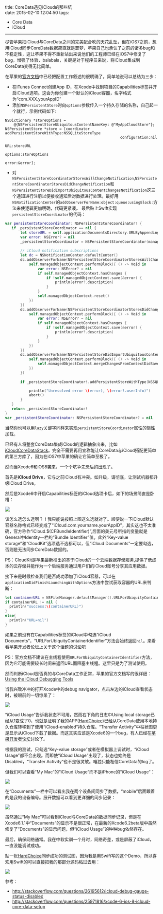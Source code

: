 title: CoreData遇见iCloud的那些坑  
date: 2015-02-10 12:04:50
tags:
- Core Data
- iCloud

---
尽管苹果把iCloud与CoreData之间的完美配合吹的天花乱坠，但在iOS7之前，想用iCloud同步CoreData数据简直就是噩梦，苹果自己也承认了之前的诸多bug和不稳定性，这让苹果不得不重新站出来说他们的工程师已经在iOS7中修复了bug，增强了体验，balabala，关键是对于程序员来说，将iCloud集成到CoreData变得无比简单。  

<!-- more -->  

在苹果的[官方文档](https://developer.apple.com/library/ios/documentation/DataManagement/Conceptual/UsingCoreDataWithiCloudPG/UsingSQLiteStoragewithiCloud/UsingSQLiteStoragewithiCloud.html#//apple_ref/doc/uid/TP40013491-CH3-SW1)中已经把配置工作叙述的很明确了，简单地说可以总结为三步：  
- 在iTunes Connect创建App ID，在Xcode中找到项目的Capabilities标签并开启iCloud选项。这会为你创建一个默认的iCloud容器，名字格式为“com.XXX.yourAppID”  
- 添加`NSPersistentStore`时向`options`参数传入一个持久存储的名称，自己起一个就行，示例代码如下:  

```objc
NSDictionary *storeOptions =
    @{NSPersistentStoreUbiquitousContentNameKey: @"MyAppCloudStore"};
NSPersistentStore *store = [coordinator addPersistentStoreWithType:NSSQLiteStoreType
                                                     configuration:nil
                                                               URL:storeURL
                                                           options:storeOptions
                                                             error:&error];
```
-  对`NSPersistentStoreCoordinatorStoresWillChangeNotification`,`NSPersistentStoreCoordinatorStoresDidChangeNotification`和`NSPersistentStoreDidImportUbiquitousContentChangesNotification`这三个通知进行注册以便接收通知后对数据进行处理。最好用`NSNotificationCenter`的`addObserverForName:object:queue:usingBlock:`方法来使逻辑更加明确，代码更紧凑。
最后贴上Swift实现`persistentStoreCoordinator`的代码：
```swift
var persistentStoreCoordinator: NSPersistentStoreCoordinator! {
   if _persistentStoreCoordinator == nil {
       let storeURL = self.applicationDocumentsDirectory.URLByAppendingPathComponent("HardChoice.sqlite")
       var error: NSError? = nil
       _persistentStoreCoordinator = NSPersistentStoreCoordinator(managedObjectModel: self.managedObjectModel)
       
       // iCloud notification subscriptions
       let dc = NSNotificationCenter.defaultCenter()
       dc.addObserverForName(NSPersistentStoreCoordinatorStoresWillChangeNotification, object: self.persistentStoreCoordinator, queue: NSOperationQueue.mainQueue(), usingBlock: { (note) -> Void in
           self.managedObjectContext.performBlock({ () -> Void in
               var error: NSError? = nil
               if self.managedObjectContext.hasChanges {
                   if !self.managedObjectContext.save(&error) {
                       println(error?.description)
                   }
               }
               self.managedObjectContext.reset()
           })
       })
       dc.addObserverForName(NSPersistentStoreCoordinatorStoresDidChangeNotification, object: self.persistentStoreCoordinator, queue: NSOperationQueue.mainQueue(), usingBlock: { (note) -> Void in
           self.managedObjectContext.performBlock({ () -> Void in
               var error: NSError? = nil
               if self.managedObjectContext.hasChanges {
                   if !self.managedObjectContext.save(&error) {
                       println(error?.description)
                   }
               }
           })
       })
       dc.addObserverForName(NSPersistentStoreDidImportUbiquitousContentChangesNotification, object: self.persistentStoreCoordinator, queue: NSOperationQueue.mainQueue(), usingBlock: { (note) -> Void in
           self.managedObjectContext.performBlock({ () -> Void in
               self.managedObjectContext.mergeChangesFromContextDidSaveNotification(note)
           })
       })
       
       if _persistentStoreCoordinator!.addPersistentStoreWithType(NSSQLiteStoreType, configuration: nil, URL: storeURL, options: [NSPersistentStoreUbiquitousContentNameKey:"MyAppCloudStore"], error: &error) == nil {

           println("Unresolved error \(error), \(error?.userInfo)")
           abort()
       }
   }
   return _persistentStoreCoordinator!
}
var _persistentStoreCoordinator: NSPersistentStoreCoordinator? = nil
```

当然你也可以用`lazy`关键字同样来实现`persistentStoreCoordinator`属性的惰性加载。  

已经有人将整套CoreData集成iCloud的逻辑抽象出来，比如[iCloudCoreDataStack](https://github.com/mluisbrown/iCloudCoreDataStack)。完全不需要再用宣称能让CoreData与iCloud搭配更简单的第三方库了，因为在iOS7中苹果的确让它简单至极了。  

然而当Xcode6和iOS8袭来，一个个坑争先恐后的出现了。  

首先是**iCloud Drive**，它与之前iCloud有冲突。如升级，请彻底，让测试机器都升级iCloud Drive。  

然后是Xcode6中开启Capabilities标签的iCloud选项卡后，如下的场景简直是卧槽：  

![](http://yulingtianxia.qiniudn.com/QQ20150210-1@2x.png?imageView2/2/w/800/q/75|watermark/2/text/eXVsaW5ndGlhbnhpYQ==/font/Y29taWMgc2FucyBtcw==/fontsize/500/fill/I0VGRUZFRg==/dissolve/100/gravity/SouthEast/dx/10/dy/10)   

该怎么选怎么选啊？！我只能说按照上图这么选就对了。顺便说一下iCloud默认容器名称格式已经变成了“iCloud.com.yourname.yourAppID”，其实这也不太准确，官方称作“iCloud.$(CFBundleIdentifier)”,后面的美元号所指的变量就是General中Identity一栏的“Bundle Identifier”值。此外“Key-value storage”和“CloudKit”选项选不选都可以，但“iCloud Documents”一定要勾选，否则是无法同步CoreData数据的。  

PS：CloudKit是苹果最新推出的基于iCloud的一个云端数据存储服务,提供了低成本的云存储并能作为一个后端服务通过用户们的iCloud账号分享其应用数据。 

接下来是时候检查我们是否成功添加了iCloud容器，可以在`applicationDidFinishLaunchingWithOptions`方法中尝试获取容器的URL来判断：  
```swift
let containerURL = NSFileManager.defaultManager().URLForUbiquityContainerIdentifier("iCloud.com.yulingtianxia.HardChoice")
if containerURL != nil {
  println("success:\(containerURL)")
}
else{
  println("URL=nil")
}
```
如果之前没有在Capabilities标签的iCloud中勾选“iCloud Documents”，“URLForUbiquityContainerIdentifier”方法会始终返回`nil`。来看看苹果开发者论坛上关于这个话题的[讨论](https://devforums.apple.com/message/1006124#1006124)吧  

PS：官方文档不建议在主线程使用`URLForUbiquityContainerIdentifier`方法，因为它可能需要较长时间来返回URL而阻塞主线程。这里只是为了测试使用。  

然而判断iCloud是否真的与CoreData工作正常，苹果的官方文档写的很详细：[Using the iCloud Debugging Tools](https://developer.apple.com/library/ios/documentation/DataManagement/Conceptual/UsingCoreDataWithiCloudPG/UsingiCloudDebuggingTools/UsingiCloudDebuggingTools.html#//apple_ref/doc/uid/TP40013491-CH8-SW1)  

当我兴致冲冲的打开Xcode中的debug navigator，点击左边的iCloud查看状态时，被眼前的一切惊呆了：  

![](http://yulingtianxia.qiniudn.com/QQ20150210-4@2x.png?imageView2/2/w/800/q/75|watermark/2/text/eXVsaW5ndGlhbnhpYQ==/font/Y29taWMgc2FucyBtcw==/fontsize/500/fill/I0VGRUZFRg==/dissolve/100/gravity/SouthEast/dx/10/dy/10)  

“iCloud Usage”告诉我状态不可用，然而右下角的日志中Using local storage已经从1变成了0，也就是证明了我的APP([HardChoice](http://hardchoice.yulingtianxia.com))已经从CoreData使用本地持久仓库转移到了使用“iCloud-enabled”持久仓库。“Transfer Activity”中柱状图更是显示从iCloud下载了数据。而这其实应该是Xcode6的一个bug，有人已经在[苹果开发者论坛](https://devforums.apple.com/message/1026708#1026708)讨论了。  

根据我的测试，只勾选“Key-value storage”或者在模拟器上调试时，“iCloud Usage”都不会出现。而即使“iCloud Usage”出现了，状态也始终是Disabled，“Transfer Activity”也不是很灵敏。唯独只能相信CoreData的log了。  

但我们可以查看“My Mac”的“iCloud Usage”而不是iPhone的“iCloud Usage”：  

![](http://yulingtianxia.qiniudn.com/QQ20150210-6@2x.png?imageView2/2/w/800/q/75|watermark/2/text/eXVsaW5ndGlhbnhpYQ==/font/Y29taWMgc2FucyBtcw==/fontsize/500/fill/I0VGRUZFRg==/dissolve/100/gravity/SouthEast/dx/10/dy/10)  

在“Documents”一栏中可以看出我在两个设备间同步了数据，“mobile”后面跟着的是我的设备编号。展开数据可以看到更详细的同步记录：  

![](http://yulingtianxia.qiniudn.com/QQ20150210-5@2x.png?imageView2/2/w/800/q/75|watermark/2/text/eXVsaW5ndGlhbnhpYQ==/font/Y29taWMgc2FucyBtcw==/fontsize/500/fill/I0VGRUZFRg==/dissolve/100/gravity/SouthEast/dx/10/dy/10)  

虽然通过“My Mac”可以看到iCloud与CoreData的数据同步记录，但是在Xcode6.1.1中“Documents”的显示不是很正常，在最新的Xcode6.2beta版中虽然修复了“Documents”的显示问题，但“iCloud Usage”的种种bug依然存在。  

最后，确保网络通常。我在中软实训一个月时，网络奇差，或是屏蔽了iCloud，一直没能调试成功。  

贴一张[HardChoice](http://hardchoice.yulingtianxia.com)同步成功的测试图，因为我是用Swift写的这个Demo，所以喜欢用Swift的可以直接把我的那部分源码粘过去用：  

![](http://yulingtianxia.qiniudn.com/52D3D9B3C9688FB91EDAEB5F88BF102C.jpg?imageView2/2/w/800/q/75|watermark/2/text/eXVsaW5ndGlhbnhpYQ==/font/Y29taWMgc2FucyBtcw==/fontsize/500/fill/I0VGRUZFRg==/dissolve/100/gravity/SouthEast/dx/10/dy/10)  


参考：  

- http://stackoverflow.com/questions/26195612/icloud-debug-gauge-status-disabled  
- http://stackoverflow.com/questions/25971816/xcode-6-ios-8-icloud-core-data-setup
